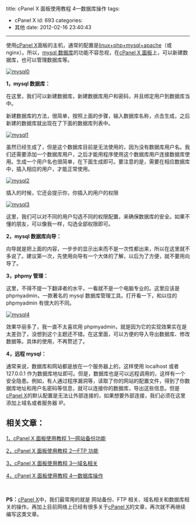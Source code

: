title: cPanel X 面板使用教程 4—数据库操作
tags:

- cPanel X
  id: 693
  categories:
- 其他
  date: 2012-02-16 23:40:43

---

使用[cPanel X](http://www.qianxingzhem.com/post-tag/cpanel-x)面板的主机，通常的配置是[linux+php+mysql+apache](www.qianxingzhem.com/post-455.html)（或 nginx）。所以，[mysql 数据库](www.qianxingzhem.com/post-455.html)的功能不容忽视，在[cPanel X 面板](http://www.qianxingzhem.com/post-tag/cpanel-x)上，可以新建数据库，也可以管理数据库等。

[![mysql0](https://qxzm-cdn.sapi.work/blog/2012/02/mysql0.jpg)](https://qxzm-cdn.sapi.work/blog/2012/02/mysql0.jpg)

**1，mysql 数据库：**

在这里，我们可以新建数据库，新建数据库用户和密码，并且绑定用户到数据库当中。

新建数据库的方法，很简单，按照上面的步骤，输入数据库名称，点击生成，之后新建的数据库就出现在了下面的数据库列表中。

[![mysql1](https://qxzm-cdn.sapi.work/blog/2012/02/mysql1.jpg)](https://qxzm-cdn.sapi.work/blog/2012/02/mysql1.jpg)

虽然已经生成了，但是这个数据库目前是无法使用的，因为没有数据库用户名。我们还需要添加一个数据库用户，之后才能用程序使用这个数据库用户连接数据库使用。生成一个用户名也很简单，在下面生成即可。要注意的是，需要在相应数据库中，插入相应的用户，才能正常使用。

[![mysql2](https://qxzm-cdn.sapi.work/blog/2012/02/mysql2.jpg)](https://qxzm-cdn.sapi.work/blog/2012/02/mysql2.jpg)

插入的时候，它还会提示你，你插入的用户的权限

[![mysql3](https://qxzm-cdn.sapi.work/blog/2012/02/mysql3.jpg)](https://qxzm-cdn.sapi.work/blog/2012/02/mysql3.jpg)

这里，我们可以对不同的用户勾选不同的权限配置，来确保数据库的安全。如果不懂的朋友，可以像我一样，勾选全部权限即可。

**2，mysql 数据库向导：**

向导就是把上面的内容，一步步的显示出来而不是一次性都出来，所以在这里就不多说了。建议第一次，先使用向导有一个大体的了解，以后为了方便，就不要用向导了。

**3，phpmy 管理：**

这里，不得不提一下翻译者的水平，一看就不是一个电脑专业的。这里应该是 phpmyadmin，一款著名的 mysql 数据库管理工具。打开看一下，和以往的 phpmyadmin 有很大的不同。

[![mysql4](https://qxzm-cdn.sapi.work/blog/2012/02/mysql4.jpg)](https://qxzm-cdn.sapi.work/blog/2012/02/mysql4.jpg)

效果华丽多了，我一直不太喜欢用 phpmyadmin，就是因为它的实现效果实在是太差劲了，没想到这个主题还不错。在这里面，可以方便的导入导出数据库、修改数据等。具体的使用，不再赘述了。

**4，远程 mysql：**

通常来说，数据库和网站都是放在一个服务器上的，这样使用 localhost 或者 127.0.0.1 作为数据库地址即可。但是，数据库也是可以远程调用的，这样有一个安全隐患。例如，有人通过程序漏洞等，读取了你的网站的配置文件，得到了你数据库地址和用户名密码等信息，就可以连接你的数据库，导出这些信息。但是[cPanel X](http://www.qianxingzhem.com/post-tag/cpanel-x)的默认配置是无法让外部连接的，如果想要外部连接，我们必须在这里添加上域名或者服务器 IP。

## 相关文章：

[1，cPanel X 面板使用教程 1—网站备份功能](http://www.qianxingzhem.com/post-589.html)

[2，cPanel X 面板使用教程 2—FTP 功能](http://www.qianxingzhem.com/post-623.html)

[3，cPanel X 面板使用教程 3—域名相关](http://www.qianxingzhem.com/post-661.html)

[4，cPanel X 面板使用教程 4—数据库操作](http://www.qianxingzhem.com/post-693.html)

&nbsp;

**PS：**[cPanel X](http://www.qianxingzhem.com/post-tag/cpanel-x)中，我们最常用的就是 网站备份、FTP 相关、域名相关和数据库相关的操作。再加上目前网络上已经有很多关于[cPanel X](http://www.qianxingzhem.com/post-tag/cpanel-x)的文章，再次就不再继续编写这类文章。
